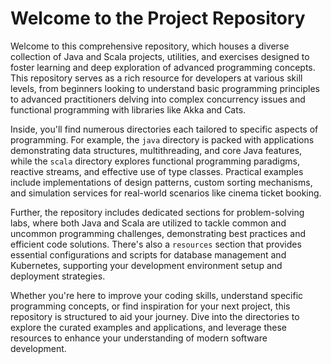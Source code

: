 # Welcome to the Project Repository

Welcome to this comprehensive repository, which houses a diverse collection of Java and Scala projects, utilities, and exercises designed to foster learning and deep exploration of advanced programming concepts. This repository serves as a rich resource for developers at various skill levels, from beginners looking to understand basic programming principles to advanced practitioners delving into complex concurrency issues and functional programming with libraries like Akka and Cats.

Inside, you'll find numerous directories each tailored to specific aspects of programming. For example, the `java` directory is packed with applications demonstrating data structures, multithreading, and core Java features, while the `scala` directory explores functional programming paradigms, reactive streams, and effective use of type classes. Practical examples include implementations of design patterns, custom sorting mechanisms, and simulation services for real-world scenarios like cinema ticket booking.

Further, the repository includes dedicated sections for problem-solving labs, where both Java and Scala are utilized to tackle common and uncommon programming challenges, demonstrating best practices and efficient code solutions. There's also a `resources` section that provides essential configurations and scripts for database management and Kubernetes, supporting your development environment setup and deployment strategies.

Whether you're here to improve your coding skills, understand specific programming concepts, or find inspiration for your next project, this repository is structured to aid your journey. Dive into the directories to explore the curated examples and applications, and leverage these resources to enhance your understanding of modern software development.
